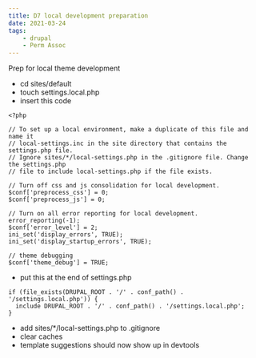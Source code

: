 ```yaml
---
title: D7 local development preparation
date: 2021-03-24
tags:
    - drupal
    - Perm Assoc
---
```


Prep for local theme development

-   cd sites/default
-   touch settings.local.php
-   insert this code

```
<?php

// To set up a local environment, make a duplicate of this file and name it
// local-settings.inc in the site directory that contains the settings.php file.
// Ignore sites/*/local-settings.php in the .gitignore file. Change the settings.php
// file to include local-settings.php if the file exists.

// Turn off css and js consolidation for local development.
$conf['preprocess_css'] = 0;
$conf['preprocess_js'] = 0;

// Turn on all error reporting for local development.
error_reporting(-1);
$conf['error_level'] = 2;
ini_set('display_errors', TRUE);
ini_set('display_startup_errors', TRUE);

// theme debugging
$conf['theme_debug'] = TRUE;
```

-   put this at the end of settings.php

```
if (file_exists(DRUPAL_ROOT . '/' . conf_path() . '/settings.local.php')) {
  include DRUPAL_ROOT . '/' . conf_path() . '/settings.local.php';
}
```

-   add sites/\*/local-settings.php to .gitignore
-   clear caches
-   template suggestions should now show up in devtools
